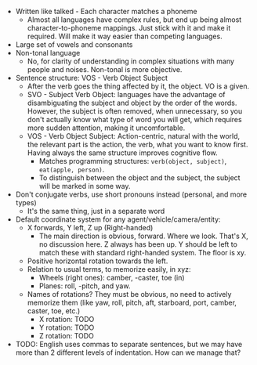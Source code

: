 
- Written like talked - Each character matches a phoneme
    - Almost all languages have complex rules, but end up being almost character-to-phoneme mappings. Just stick with it and make it required. Will make it way easier than competing languages.
- Large set of vowels and consonants
- Non-tonal language
    - No, for clarity of understanding in complex situations with many people and noises. Non-tonal is more objective.
- Sentence structure: VOS - Verb Object Subject
    - After the verb goes the thing affected by it, the object. VO is a given.
    - SVO - Subject Verb Object: languages have the advantage of disambiguating the subject and object by the order of the words. However, the subject is often removed, when unnecessary, so you don't actually know what type of word you will get, which requires more sudden attention, making it uncomfortable.
    - VOS - Verb Object Subject: Action-centric, natural with the world, the relevant part is the action, the verb, what you want to know first. Having always the same structure improves cognitive flow.
        - Matches programming structures: `verb(object, subject)`, `eat(apple, person)`.
        - To distinguish between the object and the subject, the subject will be marked in some way.
- Don't conjugate verbs, use short pronouns instead (personal, and more types)
    - It's the same thing, just in a separate word
- Default coordinate system for any agent/vehicle/camera/entity:
    - X forwards, Y left, Z up (Right-handed)
        - The main direction is obvious, forward. Where we look. That's X, no discussion here. Z always has been up. Y should be left to match these with standard right-handed system. The floor is xy.
    - Positive horizontal rotation towards the left.
    - Relation to usual terms, to memorize easily, in xyz:
        - Wheels (right ones): camber, -caster, toe (in)
        - Planes: roll, -pitch, and yaw.
    - Names of rotations? They must be obvious, no need to actively memorize them (like yaw, roll, pitch, aft, starboard, port, camber, caster, toe, etc.)
        - X rotation: TODO
        - Y rotation: TODO
        - Z rotation: TODO
- TODO: English uses commas to separate sentences, but we may have more than 2 different levels of indentation. How can we manage that?